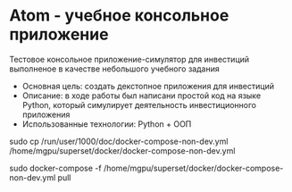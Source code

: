 # Atom - учебное консольное приложение 
Тестовое консольное приложение-симулятор для инвестиций выполненое в качестве небольшого учебного задания
- Основная цель: создать декстопное приложения для инвестиций
- Описание: в ходе работы был написани простой код на языке Python, который симулирует деятельность инвестиционного приложения
- Использованные технологии: Python + ООП



sudo cp /run/user/1000/doc/docker-compose-non-dev.yml /home/mgpu/superset/docker/docker-compose-non-dev.yml

sudo docker-compose -f /home/mgpu/superset/docker/docker-compose-non-dev.yml pull
